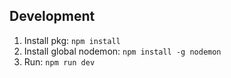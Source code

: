## Development
1. Install pkg: `npm install`
2. Install global nodemon: `npm install -g nodemon`
3. Run: `npm run dev`
